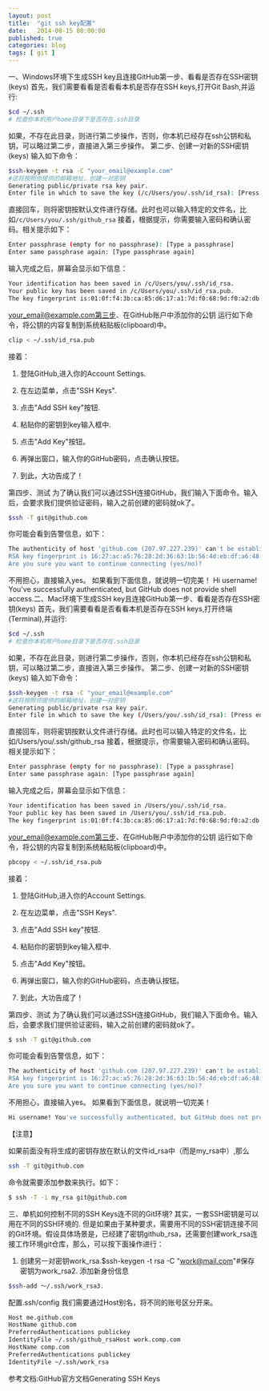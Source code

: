 ```yaml
---
layout: post
title:  "git ssh key配置"
date:   2014-08-15 00:00:00
published: true
categories: blog
tags: [ git ]
---
```



一、Windows环境下生成SSH key且连接GitHub第一步、看看是否存在SSH密钥(keys)
首先，我们需要看看是否看看本机是否存在SSH keys,打开Git Bash,并运行:

```bash
$cd ~/.ssh
# 检查你本机用户home目录下是否存在.ssh目录
```

如果，不存在此目录，则进行第二步操作，否则，你本机已经存在ssh公钥和私钥，可以略过第二步，直接进入第三步操作。
第二步、创建一对新的SSH密钥(keys)
输入如下命令：

```bash
$ssh-keygen -t rsa -C "your_email@example.com"
#这将按照你提供的邮箱地址，创建一对密钥
Generating public/private rsa key pair.
Enter file in which to save the key (/c/Users/you/.ssh/id_rsa): [Press enter]
```

直接回车，则将密钥按默认文件进行存储。此时也可以输入特定的文件名，比如`/c/Users/you/.ssh/github_rsa`
接着，根据提示，你需要输入密码和确认密码。相关提示如下：

```bash
Enter passphrase (empty for no passphrase): [Type a passphrase]
Enter same passphrase again: [Type passphrase again]
```

输入完成之后，屏幕会显示如下信息：

```bash
Your identification has been saved in /c/Users/you/.ssh/id_rsa.
Your public key has been saved in /c/Users/you/.ssh/id_rsa.pub.
The key fingerprint is:01:0f:f4:3b:ca:85:d6:17:a1:7d:f0:68:9d:f0:a2:db 
```

your_email@example.com第三步、在GitHub账户中添加你的公钥
运行如下命令，将公钥的内容复制到系统粘贴板(clipboard)中。

```bash
clip < ~/.ssh/id_rsa.pub
```

接着：

  1. 登陆GitHub,进入你的Account Settings. 

  2. 在左边菜单，点击"SSH Keys". 

  3. 点击"Add SSH key"按钮.

  4. 粘贴你的密钥到key输入框中.

  5. 点击"Add Key"按钮。

  6. 再弹出窗口，输入你的GitHub密码，点击确认按钮。
  7. 到此，大功告成了！

第四步、测试
为了确认我们可以通过SSH连接GitHub，我们输入下面命令。输入后，会要求我们提供验证密码，输入之前创建的密码就ok了。

```bash
$ssh -T git@github.com
```

你可能会看到告警信息，如下：

```bash
The authenticity of host 'github.com (207.97.227.239)' can't be established.
RSA key fingerprint is 16:27:ac:a5:76:28:2d:36:63:1b:56:4d:eb:df:a6:48.
Are you sure you want to continue connecting (yes/no)?
```

不用担心，直接输入yes。
如果看到下面信息，就说明一切完美！
Hi username! You've successfully authenticated, but GitHub does not provide shell access.二、Mac环境下生成SSH key且连接GitHub第一步、看看是否存在SSH密钥(keys)
首先，我们需要看看是否看看本机是否存在SSH keys,打开终端(Terminal),并运行:

```bash
$cd ~/.ssh
# 检查你本机用户home目录下是否存在.ssh目录
```

如果，不存在此目录，则进行第二步操作，否则，你本机已经存在ssh公钥和私钥，可以略过第二步，直接进入第三步操作。
第二步、创建一对新的SSH密钥(keys)
输入如下命令：

```bash
$ssh-keygen -t rsa -C "your_email@example.com"
#这将按照你提供的邮箱地址，创建一对密钥
Generating public/private rsa key pair.
Enter file in which to save the key (/Users/you/.ssh/id_rsa): [Press enter]
```

直接回车，则将密钥按默认文件进行存储。此时也可以输入特定的文件名，比如/Users/you/.ssh/github_rsa
接着，根据提示，你需要输入密码和确认密码。相关提示如下：

```bash
Enter passphrase (empty for no passphrase): [Type a passphrase]
Enter same passphrase again: [Type passphrase again]
```

输入完成之后，屏幕会显示如下信息：

```bash
Your identification has been saved in /Users/you/.ssh/id_rsa.
Your public key has been saved in /Users/you/.ssh/id_rsa.pub.
The key fingerprint is:01:0f:f4:3b:ca:85:d6:17:a1:7d:f0:68:9d:f0:a2:db 
```

your_email@example.com第三步、在GitHub账户中添加你的公钥
运行如下命令，将公钥的内容复制到系统粘贴板(clipboard)中。

```bash
pbcopy < ~/.ssh/id_rsa.pub
```

接着：

  1. 登陆GitHub,进入你的Account Settings. 

  2. 在左边菜单，点击"SSH Keys". 

  3. 点击"Add SSH key"按钮.

  4. 粘贴你的密钥到key输入框中.

  5. 点击"Add Key"按钮。

  6. 再弹出窗口，输入你的GitHub密码，点击确认按钮。
  7. 到此，大功告成了！

第四步、测试
为了确认我们可以通过SSH连接GitHub，我们输入下面命令。输入后，会要求我们提供验证密码，输入之前创建的密码就ok了。

```bash
$ ssh -T git@github.com
```

你可能会看到告警信息，如下：

```bash
The authenticity of host 'github.com (207.97.227.239)' can't be established.
RSA key fingerprint is 16:27:ac:a5:76:28:2d:36:63:1b:56:4d:eb:df:a6:48.
Are you sure you want to continue connecting (yes/no)?
```

不用担心，直接输入yes。
如果看到下面信息，就说明一切完美！

```bash
Hi username! You've successfully authenticated, but GitHub does not provide shell access.
```

【注意】

如果前面没有将生成的密钥存放在默认的文件id_rsa中（而是my_rsa中）,那么

```bash
ssh -T git@github.com
```

命令就需要添加参数来执行。如下：

```bash
$ ssh -T -i my_rsa git@github.com
```

三、单机如何控制不同的SSH Keys连不同的Git环境?
其实，一套SSH密钥是可以用在不同的SSH环境的.
但是如果由于某种要求，需要用不同的SSH密钥连接不同的Git环境。假设具体场景是，已经建了密钥github_rsa，还需要创建work_rsa连接工作环境git仓库，那么，可以按下面操作进行：
1. 创建另一对密钥work_rsa.$ssh-keygen -t rsa -C "work@mail.com"#保存密钥为work_rsa2. 添加新身份信息

```bash
$ssh-add ～/.ssh/work_rsa3. 
```

配置.ssh/config
我们需要通过Host别名，将不同的账号区分开来。

```bash
Host me.github.com    
HostName github.com    
PreferredAuthentications publickey    
IdentityFile ~/.ssh/github_rsaHost work.comp.com    
HostName comp.com    
PreferredAuthentications publickey    
IdentityFile ~/.ssh/work_rsa
```

参考文档:GitHub官方文档Generating SSH Keys